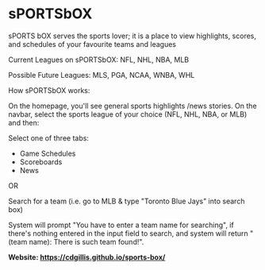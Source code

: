 # sPORTSbOX

sPORTS bOX serves the sports lover; it is a place to view highlights, scores, and schedules of your favourite teams and leagues

Current Leagues on sPORTSbOX:
NFL, NHL, NBA, MLB

Possible Future Leagues:
MLS, PGA, NCAA, WNBA, WHL

How sPORTSbOX works:

On the homepage, you'll see general sports highlights /news stories. On the navbar, select the sports league of your choice (NFL, NHL, NBA, or MLB) and then: 

Select one of three tabs:
 - Game Schedules
 - Scoreboards
 - News

 OR

 Search for a team (i.e. go to MLB & type "Toronto Blue Jays" into search box)

System will prompt "You have to enter a team name for searching", if there's nothing entered in the input field to search, and system will return "(team name): There is such team found!".

**Website: https://cdgillis.github.io/sports-box/**

